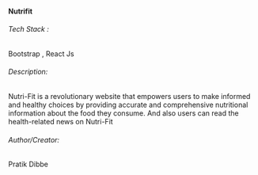 #### Nutrifit



###### Tech Stack :
Bootstrap , React Js

###### Description:
Nutri-Fit is a revolutionary website that empowers users to make informed and healthy choices by providing accurate and comprehensive nutritional information about the food they consume. And also users can read the health-related news on Nutri-Fit



###### Author/Creator:
Pratik Dibbe

